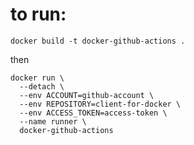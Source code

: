 # to run:

`docker build -t docker-github-actions .`

then

```
docker run \
  --detach \
  --env ACCOUNT=github-account \
  --env REPOSITORY=client-for-docker \
  --env ACCESS_TOKEN=access-token \
  --name runner \
  docker-github-actions
```
